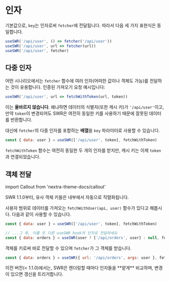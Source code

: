 # 인자

기본값으로, `key`는 인자로써 `fetcher`에 전달됩니다. 따라서 다음 세 가지 표현식은 동일합니다.

```js
useSWR('/api/user', () => fetcher('/api/user'))
useSWR('/api/user', url => fetcher(url))
useSWR('/api/user', fetcher)
```

## 다중 인자

어떤 시나리오에서는 `fetcher` 함수에 여러 인자(어떠한 값이나 객체도 가능)를 전달하는 것이 유용합니다.
인증된 가져오기 요청 예시입니다: 

```js
useSWR('/api/user', url => fetchWithToken(url, token))
```

이는 **올바르지 않습니다**. 왜냐하면 데이터의 식별자(또한 캐시 키)가 `'/api/user'`이고,
만약 `token`이 변경되어도 SWR은 여전히 동일한 키를 사용하기 때문에 잘못된 데이터를 반환합니다.

대신에 `fetcher`의 다중 인자를 포함하는 **배열**을 `key` 파라미터로 사용할 수 있습니다.

```js
const { data: user } = useSWR(['/api/user', token], fetchWithToken)
```

`fetchWithToken` 함수는 여전히 동일한 두 개의 인자를 받지만, 캐시 키는 이제 `token`과 연결되었습니다.

## 객체 전달

import Callout from 'nextra-theme-docs/callout'

<Callout>
  SWR 1.1.0부터, 유사 객체 키들은 내부에서 자동으로 직렬화됩니다.
</Callout>
  
사용자 범위로 데이터를 가져오는 `fetchWithUser(api, user)` 함수가 있다고 해봅시다. 다음과 같이 사용할 수 있습니다.

```js
const { data: user } = useSWR(['/api/user', token], fetchWithToken)

// ...그 후, 이를 또 다른 useSWR hook의 인자로 전달하세요
const { data: orders } = useSWR(user ? ['/api/orders', user] : null, fetchWithUser)
```

객체를 키로써 바로 전달할 수 있으며 `fetcher`가 그 객체를 받습니다.

```js
const { data: orders } = useSWR({ url: '/api/orders', args: user }, fetcher)
```

<Callout emoji="⚠️">
  이전 버전(< 1.1.0)에서는, SWR은 렌더링할 때마다 인자들을 **얕게** 비교하며, 변경이 있으면 갱신을 트리거합니다.
</Callout>
